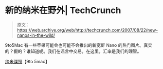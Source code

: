 # 新的纳米在野外| TechCrunch

> 原文：<https://web.archive.org/web/http://techcrunch.com/2007/08/22/new-nanos-in-the-wild/>

9to5Mac 有一些苹果可能会也可能不会推出的新宽屏 Nano 的热门图片。真实的？假的？谁知道呢。我们在谣言中交易，在这里，汇率是我们的理智。

[纳米谍照](https://web.archive.org/web/20160123024953/http://9to5mac.com/ipod-nano-spy-shot-23545346)【9to 5mac】
